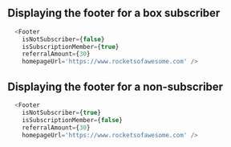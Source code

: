 ## Displaying the footer for a box subscriber
```js
  <Footer
    isNotSubscriber={false}
    isSubscriptionMember={true}
    referralAmount={30}
    homepageUrl='https://www.rocketsofawesome.com' />
```

## Displaying the footer for a non-subscriber
```js
  <Footer
    isNotSubscriber={true}
    isSubscriptionMember={false}
    referralAmount={30}
    homepageUrl='https://www.rocketsofawesome.com' />
```
